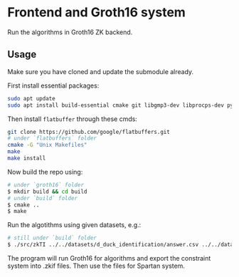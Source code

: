 # Frontend and Groth16 system

Run the algorithms in Groth16 ZK backend.

## Usage

Make sure you have cloned and update the submodule already.

First install essential packages:

``` bash
sudo apt update
sudo apt install build-essential cmake git libgmp3-dev libprocps-dev python3-markdown libboost-program-options-dev libssl-dev python3 pkg-config
```

Then install `flatbuffer` through these cmds:

``` bash
git clone https://github.com/google/flatbuffers.git
# under `flatbuffers` folder
cmake -G "Unix Makefiles"
make
make install
```

Now build the repo using:

``` bash
# under `groth16` folder
$ mkdir build && cd build
# under `build` folder
$ cmake ..
$ make
```

Run the algotithms using given datasets, e.g.:

``` bash
# still under `build` folder
$ ./src/zkTI ../../datasets/d_duck_identification/answer.csv ../../datasets/d_duck_identification/truth.csv 30 10
```

The program will run Groth16 for algorithms and export the constraint system into .zkif files. Then use the files for Spartan system.